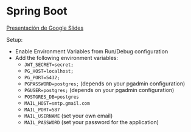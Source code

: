 # Spring Boot

[Presentación de Google Slides](https://docs.google.com/presentation/d/1BFrt7UhHbkl7WQwjj7DJkyL4Kx7mPQezNvuN3AZQw7c/edit?usp=sharing)

Setup:
- Enable Environment Variables from Run/Debug configuration
- Add the following environment variables:
    - `JWT_SECRET=secret;`
    - `PG_HOST=localhost;`
    - `PG_PORT=5432;`
    - `PGPASSWORD=postgres;` (depends on your pgadmin configuration)
    - `PGUSER=postgres;` (depends on your pgadmin configuration)
    - `POSTGRES_DB=postgres`
    - `MAIL_HOST=smtp.gmail.com`
    - `MAIL_PORT=587`
    - `MAIL_USERNAME` (set your own email)
    - `MAIL_PASSWORD` (set your password for the application)
